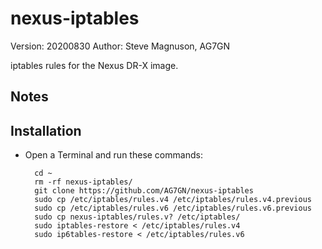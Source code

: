 # nexus-iptables

Version: 20200830
Author: Steve Magnuson, AG7GN

iptables rules for the Nexus DR-X image.

## Notes



## Installation

- Open a Terminal and run these commands:

		cd ~
		rm -rf nexus-iptables/
		git clone https://github.com/AG7GN/nexus-iptables
  		sudo cp /etc/iptables/rules.v4 /etc/iptables/rules.v4.previous
  		sudo cp /etc/iptables/rules.v6 /etc/iptables/rules.v6.previous
		sudo cp nexus-iptables/rules.v? /etc/iptables/
		sudo iptables-restore < /etc/iptables/rules.v4
		sudo ip6tables-restore < /etc/iptables/rules.v6

